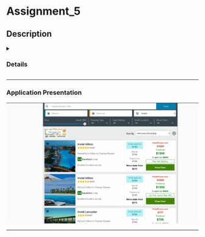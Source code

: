 # Assignment_5 #

## Description ##

<details>
<summary><h3>Details</h3></summary>
<p>You are required to build,using any techniques that you have learned and any other techniques that you might find, the following layout. Make sure you design and replicate the following as closest as possible. <br/>Each component is described below by its number and what it should contain. Good luck! </p>
<p>Via the data.json file which is provided you must consume the data to display for. You should do an ajax call to get them and build dynamically the page.</p>
<ol>
  <li>A  search  bar  that  you  can  write  within  any  textwith  autocomplete  capability which returns the objects from <strong>entries.city [8 marks]</strong></li>
  <li>The  button shows  the  results  as  different  entries  that  come <strong>from  the  entries objects [8 marks]</strong></li>
  <li>A  display  that  shows  Check-in  /  Check-out  dates.  Can  you  make  it  to  show  a calendar? <strong>[6marks]</strong></li>
      <ul><li>A List with the following options: Single, Double, Family rooms <strong>[4marks]</strong></li></ul>
  <li>A price sliderthat gets the prices <strong>from the entries</strong> and upon sliding the entries beneath change accordingly <strong>[12marks]</strong></li>
  <li>A list of property types with options: 0 –5 stars. This information is within each entry <strong>on rating [8marks]</strong></li>
  <li>A list of Guest ratingsthat show within each entry: 0 –2 Okay, 2 –6 Fair, 6 –7 Good, 7 –8.5 Very Good, 8.5 –10 Excellent <strong>from entries.ratings [8 marks]</strong></li>
  <li>A list with Hotel locations with options from entries.city[8 marks]</li>
  <li>At  the  click  of  the  View  Map show  a  modal  box  with  an  iframe from entries.mapurl[8marks]</li>
  <li>A  list  for  Sorting  with  options: Car  Park,  Sauna,  Pool,  Wifi,  Balconytaken dynamically <strong>from entries.filters from ALL entries [14 marks]</strong></li>
  <li>A photo of the hotelfrom <strong>entries.thumbnail [4marks]</strong></li>
  <li>A description of the hotel from the objects within json file per entry as shown above <strong>[12 marks]</strong></li>
</ol>

<i>You    need    to    submit    all    the    produced    files    in    a    zip    file    named    by your_name_assignment_5.zip</i>

</details>

--------------------------------------------------------------------------------


### Application Presentation ###

![Presentation](https://github.com/zafeirisdimi/Assignment_5/blob/5f7b3ee9939b3bab0ee988d1d15383b53b5e0612/media/AppPresentation.gif)


--------------------------------------------------------------------------------
